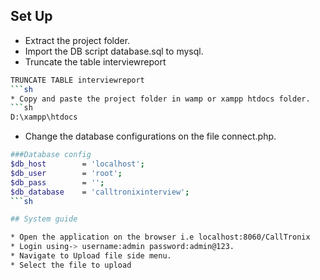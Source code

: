 ## Set Up
* Extract the project folder.
* Import the DB script database.sql to mysql.
* Truncate the table interviewreport
```sh
TRUNCATE TABLE interviewreport
```sh
* Copy and paste the project folder in wamp or xampp htdocs folder.
```sh
D:\xampp\htdocs
```
* Change the database configurations on the file connect.php.
```sh
###Database config 
$db_host		= 'localhost';
$db_user		= 'root';
$db_pass		= '';
$db_database	= 'calltronixinterview'; 
```sh

## System guide

* Open the application on the browser i.e localhost:8060/CallTronix
* Login using-> username:admin password:admin@123.
* Navigate to Upload file side menu.
* Select the file to upload



